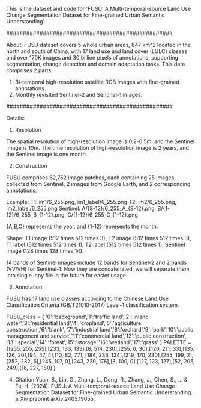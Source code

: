This is the dataset and code for 'FUSU: A Multi-temporal-source Land Use Change Segmentation Dataset for Fine-grained Urban Semantic Understanding'.

##################################################

About:
FUSU dataset covers 5 whole urban areas, 847 km^2 located in the north and south of China, with 17 land use and land cover (LULC) classes and over 170K images and 30 billion pixels of annotations, supporting segmentation, change detection and domain adaptation tasks. This data comprises 2 parts: 
1. Bi-temporal high-resolution satellite RGB images with fine-grained annotations.
2. Monthly revisited Sentinel-2 and Sentinel-1 images.

##################################################

Details:

1. Resolution

The spatial resolution of high-resolution image is 0.2-0.5m, and the Sentinel image is 10m.
The time resolution of high-resolution image is 2 years, and the Sentinel image is one month.

2. Construction

FUSU comprises 62,752 image patches, each containing 25 images collected from Sentinel, 2 images from Google Earth, and 2 corresponding annotations. 

Example:
T1:       im1/6_255.png, im1_label/6_255.png
T2:       im2/6_255.png, im2_label/6_255.png
Sentinel: A/{8-12}/6_255_A_{8-12}.png, B/{1-12}/6_255_B_{1-12}.png, C/{1-12}/6_255_C_{1-12}.png

{A,B,C} represents the year, and {1-12} represents the month.

Shape: T1 image (512 times 512 times 3), T2 image (512 times 512 times 3), T1 label (512 times 512 times 1), T2 label (512 times 512 times 1),
Sentinel image (128 times 128 times 14).

14 bands of Sentinel images include 12 bands for Sentinel-2 and 2 bands (VV/VH) for Sentinel-1. Now they are concatenated, we will separate them into single .npy file in the future for easier usage.

3. Annotation

FUSU has 17 land use classes according to the Chinese Land Use Classification Criteria (GB/T21010-2017) Level-1 classification system.

FUSU_class = {
'0':'background','1':'traffic land','2':'inland water','3':'residential land','4':'cropland','5':'agriculture construction','6':'blank',
'7':'industrial land','8':'orchard','9':'park','10':'public management and service','11':'commercial land','12':'public construction',
'13':'special','14':'forest','15':'storage','16':'wetland','17':'grass'
}
PALETTE = {[255, 255, 255],[233, 133, 133],[8, 514, 230],[255, 0, 30],[126, 211, 33],[135, 126, 20],[94, 47, 4],[10, 82, 77],
[184, 233, 134],[219, 170, 230],[255, 199, 2],[252, 232, 5],[245, 107, 0],[243, 229, 176],[3, 100, 0],[127, 123, 127],[52, 205, 249],[18, 227, 180]
}

4. Citation
Yuan, S., Lin, G., Zhang, L., Dong, R., Zhang, J., Chen, S., ... & Fu, H. (2024). FUSU: A Multi-temporal-source Land Use Change Segmentation Dataset for Fine-grained Urban Semantic Understanding. arXiv preprint arXiv:2405.19055.
